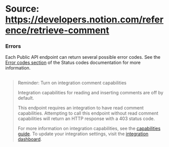 # Source: https://developers.notion.com/reference/retrieve-comment

### Errors
Each Public API endpoint can return several possible error codes. See the [Error codes section](/reference/status-codes#error-codes) of the Status codes documentation for more information.
> ##
>
> Reminder: Turn on integration comment capabilities
>
> Integration capabilities for reading and inserting comments are off by default.
>
> This endpoint requires an integration to have read comment capabilities. Attempting to call this endpoint without read comment capabilities will return an HTTP response with a 403 status code.
>
> For more information on integration capabilities, see the [capabilities guide](/reference/capabilities). To update your integration settings, visit the [integration dashboard](https://www.notion.so/my-integrations).